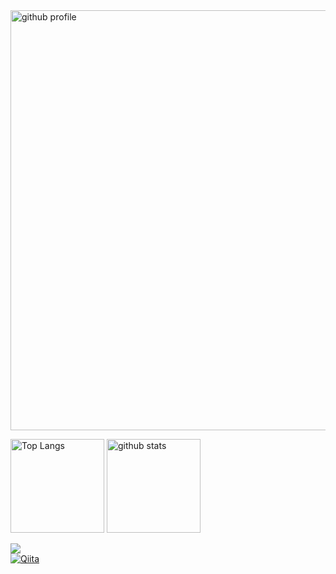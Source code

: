 
<img alt="github profile" width="672px" margin="auto" src="https://github-profile-summary-cards.vercel.app/api/cards/profile-details?username=shingo-kumada&theme=onedark" />

<p align="left"> 
  <img alt="Top Langs" height="150px" src="https://github-readme-stats.vercel.app/api/top-langs/?username=shingo-kumada&layout=compact&count_private=true&show_icons=true&theme=onedark&border_color=000000" />
  <img alt="github stats" height="150px" src="https://github-readme-stats.vercel.app/api?username=shingo-kumada&count_private=true&show_icons=true&show_icons=true&theme=onedark&border_color=000000"/>
</p>

[![](https://img.shields.io/badge/-@shingo_kumada?style=flat-square&labelColor=1ca0f1&logo=twitter&logoColor=white)](https://twitter.com/shingo_kumada)  
[![Qiita](https://img.shields.io/badge/Qiita-@shingo-kumada?style=flat-square&labelColor=55c500)](https://qiita.com/shingo-kumada)


